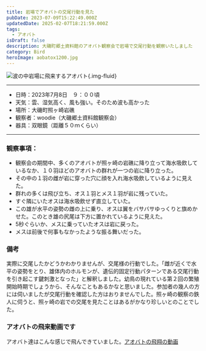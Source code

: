 ```yaml
---
title: 岩場でアオバトの交尾行動を見た
pubDate: 2023-07-09T15:22:49.000Z
updatedDate: 2025-02-07T18:21:59.000Z
tags:
  - アオバト
isDraft: false
description: 大磯町郷土資料館のアオバト観察会で岩場で交尾行動を観察いたしました
category: Bird
heroImage: aobatox1200.jpg
---
```


![波の中岩場に飛来するアオバト](https://object-storage.tyo2.conoha.io/v1/nc_938a9d00d6004f1390c354d4a15ef25b/blog-astro-assets/blog-images/aobatox1200.jpg){.img-fluid}

---

- 日時：2023年7月8日　９：００頃
- 天気：雲、湿気高く、風も強い。そのため波も高かった
- 場所：大磯町照ヶ崎岩礁
- 観察者：woodie（大磯郷土資料館観察会）
- 器具：双眼鏡（距離５０ｍくらい）

---

### 観察事項：

- 観察会の期間中、多くのアオバトが照ヶ崎の岩礁に降り立って海水吸飲しているなか、１０羽ほどのアオバトの群れが一つの岩に降り立った。
- その中の１羽の雌が岩に穿った穴に顔を入れ海水吸飲しているように見えた。
- 群れの多くは飛び立ち、オス１羽とメス１羽が岩に残っていた。
- すぐ隣にいたオスは海水吸飲せず直立していた。
- この雄が水平の姿勢の雌の上に乗り、オスは翼をバサバサゆっくりと旗めかせた。このとき雄の尻尾は下方に置かれているように見えた。
- 5秒ぐらいか、メスに乗っていたオスは岩に戻った。
- メスは前後で何事もなかったような振る舞いだった。

### 備考
実際に交尾したかどうかわかりませんが、交尾様の行動でした。「雌が近くで水平の姿勢をとり、雄体内のホルモンが、遺伝的固定行動パターンである交尾行動を引き起こす鍵刺激となった」と解釈しました。幼鳥の現れている第２回の繁殖開始時期でしょうから、そんなこともあるかなと思いました。参加者の幾人の方には伺いましたが交尾行動を確認した方はおりませんでした。照ヶ崎の観察の鉄人に伺うと、照ヶ崎の岩での交尾を見たことはあるがかなり珍しいとのことでした。



### アオバトの飛来動画です

アオバト達はこんな感じで飛んできていました。[アオバトの飛翔の動画](https://twitter.com/TorirLab/status/1677928515864502272?s=20)
